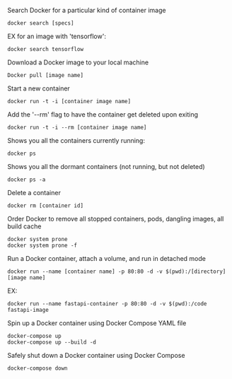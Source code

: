 Search Docker for a particular kind of container image
```
docker search [specs]
```
EX for an image with 'tensorflow':
```
docker search tensorflow
```
Download a Docker image to your local machine
```
Docker pull [image name]
```
Start a new container
```
docker run -t -i [container image name]
```
Add the '--rm' flag to have the container get deleted upon exiting
```
docker run -t -i --rm [container image name]
```
Shows you all the containers currently running:
```
docker ps
```
Shows you all the dormant containers (not running, but not deleted)
```
docker ps -a
```
Delete a container
```
docker rm [container id]
```
Order Docker to remove all stopped containers, pods, dangling images, all build cache
```
docker system prone
docker system prone -f
```
Run a Docker container, attach a volume, and run in detached mode
```
docker run --name [container name] -p 80:80 -d -v $(pwd):/[directory] [image name]
```
EX:
```
docker run --name fastapi-container -p 80:80 -d -v $(pwd):/code fastapi-image
```
Spin up a Docker container using Docker Compose YAML file
```
docker-compose up
docker-compose up --build -d
```
Safely shut down a Docker container using Docker Compose
```
docker-compose down
```
